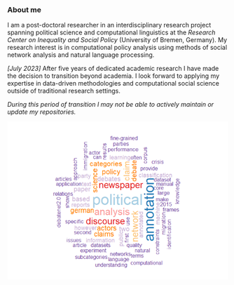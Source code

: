 
### About me

I am a post-doctoral researcher in an interdisciplinary research project
spanning political science and computational linguistics at the
*Research Center on Inequality and Social Policy* (University of Bremen,
Germany). My research interest is in computational policy analysis using
methods of social network analysis and natural language processing.

*\[July 2023\]* After five years of dedicated academic research I have
made the decision to transition beyond academia. I look forward to
applying my expertise in data-driven methodologies and computational
social science outside of traditional research settings.

*During this period of transition I may not be able to actively maintain
or update my repositories.*

![](README_files/figure-gfm/unnamed-chunk-1-1.png)<!-- -->
